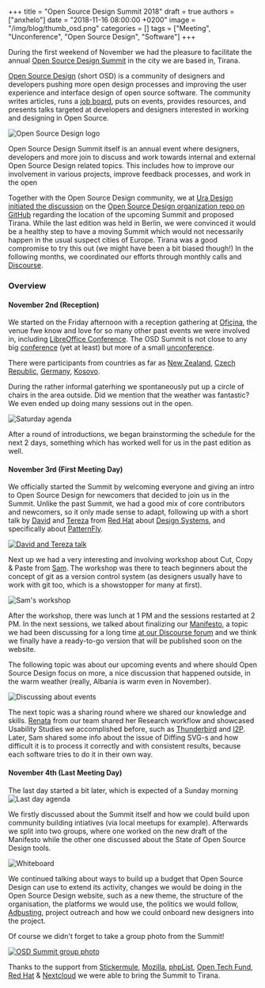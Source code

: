 +++
title = "Open Source Design Summit 2018"
draft = true
authors = ["anxhelo"]
date = "2018-11-16 08:00:00 +0200"
image = "/img/blog/thumb_osd.png"
categories = []
tags = ["Meeting", "Unconference", "Open Source Design", "Software"]
+++

During the first weekend of November we had the pleasure to facilitate the annual [Open Source Design Summit](https://opensourcedesign.net/summit) in the city we are based in, Tirana.

[Open Source Design](https://opensourcedesign.net/) (short OSD) is a community of designers and developers pushing more open design processes and improving the user experience and interface design of open source software. The community writes articles, runs a [job board](https://opensourcedesign.net/jobs), puts on events, provides resources, and presents talks targeted at developers and designers interested in working and designing in Open Source.

![Open Source Design logo](/images/blog/osd-logo.png)

Open Source Design Summit itself is an annual event where designers, developers and more join to discuss and work towards internal and external Open Source Design related topics. This includes how to improve our involvement in various projects, improve feedback processes, and work in the open

Together with the Open Source Design community, we at [Ura Design](https://ura.design) [initiated the discussion](https://github.com/opensourcedesign/organization/issues/103) on the [Open Source Design organization repo on GitHub](https://github.com/opensourcedesign) regarding the location of the upcoming Summit and proposed Tirana. While the last edition was held in Berlin, we were convinced it would be a healthy step to have a moving Summit which would not necessarily happen in the usual suspect cities of Europe. Tirana was a good compromise to try this out (we might have been a bit biased though!)
In the following months, we coordinated our efforts through monthly calls and [Discourse](https://discourse.opensourcedesign.net/).
 
### Overview

#### November 2nd (Reception)

We started on the Friday afternoon with a reception gathering at [Ofiçina](http://oficina.al), the venue fwe know and love for so many other past events we were involved in, including [LibreOffice Conference](https://ura.design/2018/10/20/libocon-2018-visual-identity). The OSD Summit is not close to any big [conference](https://en.wikipedia.org/wiki/Conference) (yet at least)  but more of a small [unconference](https://en.wikipedia.org/wiki/Unconference).

There were participants from countries as far as [New Zealand](https://en.wikipedia.org/wiki/New_Zealand), [Czech Republic](https://en.wikipedia.org/wiki/Czech_Republic), [Germany](https://en.wikipedia.org/wiki/Germany), [Kosovo](https://en.wikipedia.org/wiki/Kosovo). 
 
During the rather informal gaterhing we spontaneously put up a circle of chairs in the area outside. Did we mention that the weather was fantastic? We even ended up doing many sessions out in the open.

![Saturday agenda](/images/blog/osd-agenda-sat.jpg)

After a round of introductions, we began brainstorming the schedule for the next 2 days, something which has worked well for us in the past edition as well. 

#### November 3rd (First Meeting Day)

We officially started the Summit by welcoming everyone and giving an intro to Open Source Design for newcomers that decided to join us in the Summit. Unlike the past Summit, we had a good mix of core contributors and newcomers, so it only made sense to adapt, following up with a short talk by [David](https://twitter.com/halaszdavid) and [Tereza](https://twitter.com/terezanovotna_) from [Red Hat](https://redhat.com) about [Design Systems](https://en.wikipedia.org/wiki/Systems_design), and specifically about [PatternFly](https://www.patternfly.org/). 

[![David and Tereza talk](/images/blog/osd-david-tereza.jpg)](https://upload.wikimedia.org/wikipedia/commons/0/0a/Open_Source_Design_Summit_2018_-_79.jpg)

Next up we had a very interesting and involving workshop about Cut, Copy & Paste from [Sam](https://cameralibre.cc). The workshop was there to teach beginners about the concept of git as a version control system (as designers usually have to work with git too, which is a showstopper for many at first).

![Sam's workshop](/images/blog/osd-sam-workshop.jpg)

After the workshop, there was lunch at 1 PM and the sessions restarted at 2 PM. In the next sessions, we talked about finalizing our [Manifesto](https://en.wikipedia.org/wiki/Manifesto), a topic we had been discussing for a long time [at our Discourse forum](https://discourse.opensourcedesign.net/t/open-source-design-manifesto/630) and we think we finally have a ready-to-go version that will be published soon on the website.

The following topic was about our upcoming events and where should Open Source Design focus on more, a nice discussion that happened outside, in the warm weather (really, Albania is warm even in November).

![Discussing about events](/images/blog/osd-events.jpg)

The next topic was a sharing round where we shared our knowledge and skills. [Renata](https://twitter.com/RenataGegaj) from our team shared her Research workflow and showcased Usability Studies we accomplished before, such as [Thunderbird](https://ura.design/projects/thunderbird) and [I2P](https://ura.design/projects/i2p). Later, Sam shared some info about the issue of Diffing SVG-s and how difficult it is to process it correctly and with consistent results, because each software tries to do it in their own way. 

#### November 4th (Last Meeting Day)

The last day started a bit later, which is expected of a Sunday morning
![Last day agenda](/images/blog/osd-agenda-sun.jpg)

We firstly discussed about the Summit itself and how we could build upon community building intiatives (via local meetups for example). Afterwards we split into two groups, where one worked on the new draft of the Manifesto while the other one discussed about the State of Open Source Design tools. 

![Whiteboard](/images/blog/osd-whiteboard-sun.jpg)

We continued talking about ways to build up a budget that Open Source Design can use to extend its activity, changes we would be doing in the Open Source Design website, such as a new theme, the structure of the organisation, the platforms we would use, the politics we would follow, [Adbusting](https://www.wordaz.com/adbusting.html), project outreach and how we could onboard new designers into the project.

Of course we didn't forget to take a group photo from the Summit!

[![OSD Summit group photo](/images/blog/osd-group-photo.jpg)](https://upload.wikimedia.org/wikipedia/commons/5/54/Open_Source_Design_Summit_2018_-_95.jpg)
 
Thanks to the support from [Stickermule](https://stickermule.com), [Mozilla](https://mozilla.org), [phpList](https://phplist.com), [Open Tech Fund](https://opentech.fund), [Red Hat](https://redhat.com) & [Nextcloud](https://nextcloud.com) we were able to bring the Summit to Tirana.


